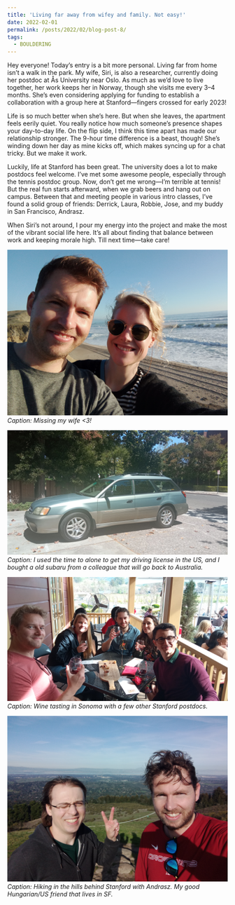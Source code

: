 ```yaml
---
title: 'Living far away from wifey and family. Not easy!'
date: 2022-02-01
permalink: /posts/2022/02/blog-post-8/
tags:
  - BOULDERING
---
```


Hey everyone! Today’s entry is a bit more personal. Living far from home isn’t a walk in the park. My wife, Siri, is also a researcher, currently doing her postdoc at Ås University near Oslo. As much as we’d love to live together, her work keeps her in Norway, though she visits me every 3–4 months. She’s even considering applying for funding to establish a collaboration with a group here at Stanford—fingers crossed for early 2023!

Life is so much better when she’s here. But when she leaves, the apartment feels eerily quiet. You really notice how much someone’s presence shapes your day-to-day life. On the flip side, I think this time apart has made our relationship stronger. The 9-hour time difference is a beast, though! She’s winding down her day as mine kicks off, which makes syncing up for a chat tricky. But we make it work.

Luckily, life at Stanford has been great. The university does a lot to make postdocs feel welcome. I’ve met some awesome people, especially through the tennis postdoc group. Now, don’t get me wrong—I’m terrible at tennis! But the real fun starts afterward, when we grab beers and hang out on campus. Between that and meeting people in various intro classes, I’ve found a solid group of friends: Derrick, Laura, Robbie, Jose, and my buddy in San Francisco, Andrasz.

When Siri’s not around, I pour my energy into the project and make the most of the vibrant social life here. It’s all about finding that balance between work and keeping morale high. Till next time—take care!

![My love](/images/blog-entry-8-picture1.jpg)
*Caption: Missing my wife <3!*

![Japanese car in the US](/images/blog-entry-8-picture2.jpg)
*Caption: I used the time to alone to get my driving license in the US, and I bought a old subaru from a colleague that will go back to Australia.*

![Wine tasting in Sonoma](/images/blog-entry-8-picture3.jpg)
*Caption: Wine tasting in Sonoma with a few other Stanford postdocs.*

![Trip with Andrasz](/images/blog-entry-8-picture4.jpg)
*Caption: Hiking in the hills behind Stanford with Andrasz. My good Hungarian/US friend that lives in SF.*


